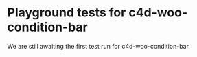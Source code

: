 # Playground tests for c4d-woo-condition-bar
We are still awaiting the first test run for c4d-woo-condition-bar.
